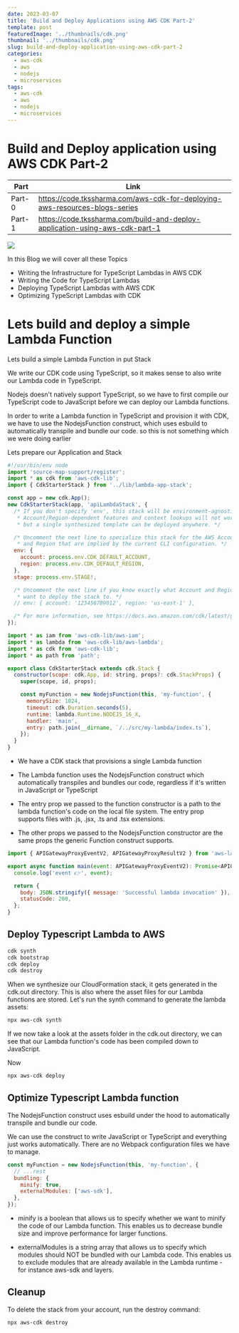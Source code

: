 ```yaml
---
date: 2023-03-07
title: 'Build and Deploy Applications using AWS CDK Part-2'
template: post
featuredImage: '../thumbnails/cdk.png'
thumbnail: '../thumbnails/cdk.png'
slug: build-and-deploy-application-using-aws-cdk-part-2
categories:
  - aws-cdk
  - aws
  - nodejs
  - microservices
tags:
  - aws-cdk
  - aws
  - nodejs
  - microservices
---
```


# Build and Deploy application using AWS CDK Part-2

| Part   | Link                                                                    |
| ------ | ----------------------------------------------------------------------- |
| Part-0 | https://code.tkssharma.com/aws-cdk-for-deploying-aws-resources-blogs-series  |
| Part-1 | https://code.tkssharma.com/build-and-deploy-application-using-aws-cdk-part-1 |

![](https://i.ytimg.com/vi/h_gRGRbOjJ8/maxresdefault.jpg)

In this Blog we will cover all these Topics

- Writing the Infrastructure for TypeScript Lambdas in AWS CDK
- Writing the Code for TypeScript Lambdas
- Deploying TypeScript Lambdas with AWS CDK
- Optimizing TypeScript Lambdas with CDK

# Lets build and deploy a simple Lambda Function

Lets build a simple Lambda Function in put Stack

We write our CDK code using TypeScript, so it makes sense to also write our Lambda code in TypeScript.

Nodejs doesn't natively support TypeScript, so we have to first compile our TypeScript code to JavaScript before we can deploy our Lambda functions.

In order to write a Lambda function in TypeScript and provision it with CDK, we have to use the NodejsFunction construct, which uses esbuild to automatically transpile and bundle our code.
so this is not something which we were doing earlier

Lets prepare our Application and Stack

```javascript
#!/usr/bin/env node
import 'source-map-support/register';
import * as cdk from 'aws-cdk-lib';
import { CdkStarterStack } from '../lib/lambda-app-stack';

const app = new cdk.App();
new CdkStarterStack(app, 'apiLambdaStack', {
  /* If you don't specify 'env', this stack will be environment-agnostic.
   * Account/Region-dependent features and context lookups will not work,
   * but a single synthesized template can be deployed anywhere. */

  /* Uncomment the next line to specialize this stack for the AWS Account
   * and Region that are implied by the current CLI configuration. */
  env: {
    account: process.env.CDK_DEFAULT_ACCOUNT,
    region: process.env.CDK_DEFAULT_REGION,
  },
  stage: process.env.STAGE!,

  /* Uncomment the next line if you know exactly what Account and Region you
   * want to deploy the stack to. */
  // env: { account: '123456789012', region: 'us-east-1' },

  /* For more information, see https://docs.aws.amazon.com/cdk/latest/guide/environments.html */
});
```

```javascript
import * as iam from 'aws-cdk-lib/aws-iam';
import * as lambda from 'aws-cdk-lib/aws-lambda';
import * as cdk from 'aws-cdk-lib';
import * as path from 'path';

export class CdkStarterStack extends cdk.Stack {
  constructor(scope: cdk.App, id: string, props?: cdk.StackProps) {
    super(scope, id, props);

    const myFunction = new NodejsFunction(this, 'my-function', {
      memorySize: 1024,
      timeout: cdk.Duration.seconds(5),
      runtime: lambda.Runtime.NODEJS_16_X,
      handler: 'main',
      entry: path.join(__dirname, `/../src/my-lambda/index.ts`),
    });
  }
}
```

- We have a CDK stack that provisions a single Lambda function

- The Lambda function uses the NodejsFunction construct which automatically transpiles and bundles our code, regardless if it's written in JavaScript or TypeScript

- The entry prop we passed to the function constructor is a path to the lambda function's code on the local file system. The entry prop supports files with .js, .jsx, .ts and .tsx extensions.

- The other props we passed to the NodejsFunction constructor are the same props the generic Function construct supports.

```javascript
import { APIGatewayProxyEventV2, APIGatewayProxyResultV2 } from 'aws-lambda';

export async function main(event: APIGatewayProxyEventV2): Promise<APIGatewayProxyResultV2> {
  console.log('event 👉', event);

  return {
    body: JSON.stringify({ message: 'Successful lambda invocation' }),
    statusCode: 200,
  };
}
```

## Deploy Typescript Lambda to AWS

```sh
cdk synth
cdk bootstrap
cdk deploy
cdk destroy

```

When we synthesize our CloudFormation stack, it gets generated in the cdk.out directory. This is also where the asset files for our Lambda functions are stored.
Let's run the synth command to generate the lambda assets:

```sh
npx aws-cdk synth
```

If we now take a look at the assets folder in the cdk.out directory, we can see that our Lambda function's code has been compiled down to JavaScript.

Now

```sh
npx aws-cdk deploy
```

## Optimize Typescript Lambda function

The NodejsFunction construct uses esbuild under the hood to automatically transpile and bundle our code.

We can use the construct to write JavaScript or TypeScript and everything just works automatically. There are no Webpack configuration files we have to manage.

```javascript
const myFunction = new NodejsFunction(this, 'my-function', {
  // ...rest
  bundling: {
    minify: true,
    externalModules: ['aws-sdk'],
  },
});
```

- minify is a boolean that allows us to specify whether we want to minify the code of our Lambda function. This enables us to decrease bundle size and improve performance for larger functions.

- externalModules is a string array that allows us to specify which modules should NOT be bundled with our Lambda code. This enables us to exclude modules that are already available in the Lambda runtime - for instance aws-sdk and layers.

## Cleanup

To delete the stack from your account, run the destroy command:

```sh
npx aws-cdk destroy
```
